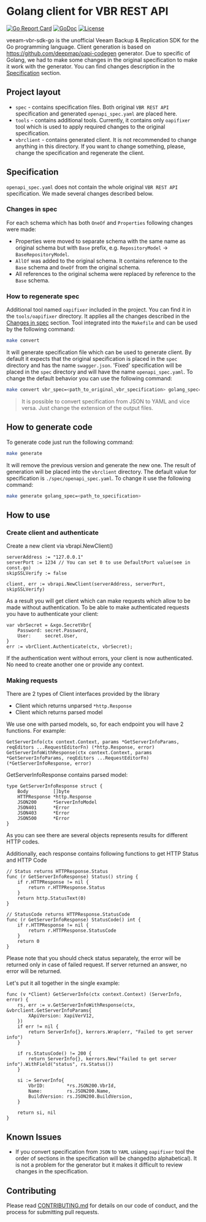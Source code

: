 # Golang client for VBR REST API

[![Go Report Card](https://goreportcard.com/badge/github.com/veeamhub/veeam-vbr-sdk-go)](https://goreportcard.com/report/github.com/veeamhub/veeam-vbr-sdk-go)
[![GoDoc](https://godoc.org/github.com/veeamhub/veeam-vbr-sdk-go?status.svg)](https://godoc.org/github.com/veeamhub/veeam-vbr-sdk-go)
[![License](https://img.shields.io/badge/license-MIT-blue.svg)](https://opensource.org/license/mit/)

veeam-vbr-sdk-go is the unofficial Veeam Backup & Replication SDK for the Go programming language.
Client generation is based on https://github.com/deepmap/oapi-codegen generator.
Due to specific of Golang, we had to make some changes in the original specification to make it work with the generator.
You can find changes description in the [Specification](#specification) section.

## Project layout
* `spec` - contains specification files. Both original `VBR REST API` specification and generated `openapi_spec.yaml` are placed here.
* `tools` - contains additional tools. Currently, it contains only `oapifixer` tool which is used to apply required changes to the original specification.
* `vbrclient` - contains generated client. It is not recommended to change anything in this directory. If you want to change something, please, change the specification and regenerate the client.

## Specification
`openapi_spec.yaml` does not contain the whole original `VBR REST API` specification. We made several changes described below. 

### Changes in spec
For each schema which has both `OneOf` and `Properties` following changes were made:
* Properties were moved to separate schema with the same name as original schema but with `Base` prefix, e.g. `RepositoryModel` -> `BaseRepositoryModel`.
* `AllOf` was added to the original schema. It contains reference to the `Base` schema and `OneOf` from the original schema.
* All references to the original schema were replaced by reference to the `Base` schema.

### How to regenerate spec
Additional tool named `oapifixer` included in the project. You can find it in the `tools/oapifixer` directory. 
It applies all the changes described in the [Changes in spec](#changes-in-spec) section.
Tool integrated into the `Makefile` and can be used by the following command:
```bash
make convert
```
It will generate specification file which can be used to generate client. 
By default it expects that the original specification is placed in the `spec` directory and has the name `swagger.json`.
'Fixed' specification will be placed in the `spec` directory and will have the name `openapi_spec.yaml`.
To change the default behavior you can use the following command:
```bash
make convert vbr_spec=<path_to_original_vbr_specification> golang_spec=<path_to_result>
```

> It is possible to convert specification from JSON to YAML and vice versa. Just change the extension of the output files.


## How to generate code

To generate code just run the following command:
```bash
make generate
```
It will remove the previous version and generate the new one. The result of generation will be placed into the `vbrclient` directory.
The default value for specification is `./spec/openapi_spec.yaml`. To change it use the following command:
```bash
make generate golang_spec=<path_to_specification>
```

## How to use

### Create client and authenticate
Create a new client via vbrapi.NewClient()

```golang
serverAddress := "127.0.0.1"
serverPort := 1234 // You can set 0 to use DefaultPort value(see in const.go)
skipSSLVerify := false

client, err := vbrapi.NewClient(serverAddress, serverPort, skipSSLVerify)
```

As a result you will get client which can make requests which allow to be made without authentication.
To be able to make authenticated requests you have to authenticate your client:

```golang
var vbrSecret = &xgo.SecretVbr{
    Password: secret.Password,
    User:     secret.User,
}
err := vbrClient.Authenticate(ctx, vbrSecret); 
```

If the authentication went without errors, your client is now authenticated. No need to create another one or provide any context.

### Making requests

There are 2 types of Client interfaces provided by the library
* Client which returns unparsed `*http.Response`
* Client which returns parsed model

We use one with parsed models, so, for each endpoint you will have 2 functions. For example:
```golang
GetServerInfo(ctx context.Context, params *GetServerInfoParams, reqEditors ...RequestEditorFn) (*http.Response, error)
GetServerInfoWithResponse(ctx context.Context, params *GetServerInfoParams, reqEditors ...RequestEditorFn) (*GetServerInfoResponse, error)
```

GetServerInfoResponse contains parsed model:
```golang
type GetServerInfoResponse struct {
	Body         []byte
	HTTPResponse *http.Response
	JSON200      *ServerInfoModel
	JSON401      *Error
	JSON403      *Error
	JSON500      *Error
}
```

As you can see there are several objects represents results for different HTTP codes.

Additionally, each response contains following functions to get HTTP Status and HTTP Code
```golang
// Status returns HTTPResponse.Status
func (r GetServerInfoResponse) Status() string {
	if r.HTTPResponse != nil {
		return r.HTTPResponse.Status
	}
	return http.StatusText(0)
}

// StatusCode returns HTTPResponse.StatusCode
func (r GetServerInfoResponse) StatusCode() int {
	if r.HTTPResponse != nil {
		return r.HTTPResponse.StatusCode
	}
	return 0
}
```

Please note that you should check status separately, the error will be returned only in case of failed request. If server returned an answer, no error will be returned.

Let's put it all together in the single example:
```golang
func (v *Client) GetServerInfo(ctx context.Context) (ServerInfo, error) {
	rs, err := v.GetServerInfoWithResponse(ctx, &vbrclient.GetServerInfoParams{
		XApiVersion: XapiVerV12,
	})
	if err != nil {
		return ServerInfo{}, kerrors.Wrap(err, "Failed to get server info")
	}

	if rs.StatusCode() != 200 {
		return ServerInfo{}, kerrors.New("Failed to get server info").WithField("status", rs.Status())
	}

	si := ServerInfo{
		VbrID:        *rs.JSON200.VbrId,
		Name:         rs.JSON200.Name,
		BuildVersion: rs.JSON200.BuildVersion,
	}

	return si, nil
}

```

## Known Issues
* If you convert specification from `JSON` to `YAML` usiang `oapifixer` tool the order of sections in the specification will be changed(to alphabetical). It is not a problem for the generator but it makes it difficult to review changes in the specification.


## Contributing
Please read [CONTRIBUTING.md](CONTRIBUTING.md) for details on our code of conduct, and the process for submitting pull requests.